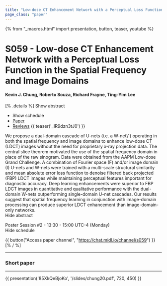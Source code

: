```yaml
---
title: "Low-dose CT Enhancement Network with a Perceptual Loss Function in the Spatial Frequency and Image Domains"
page_class: "paper"
---
```


{% from "_macros.html" import presentation, button, teaser, youtube %}

# S059 - Low-dose CT Enhancement Network with a Perceptual Loss Function in the Spatial Frequency and Image Domains

#### Kevin J. Chung, Roberto Souza, Richard Frayne, Ting-Yim Lee

[% .details %]
<a class="toggle_visibility" data-selector=".abstract" data-level="3">Show abstract</a>
- <a class="toggle_visibility" data-selector=".schedule" data-level="3">Show schedule</a>
- <a href="https://openreview.net/pdf?id=rw5BswbvMB">Paper</a>
- <a href="https://openreview.net/forum?id=rw5BswbvMB">Reviews</a>
{{ teaser('_IR9dzn3tJ0') }}

<p>
    <span class="abstract">
        We propose a dual-domain cascade of U-nets (i.e. a W-net\") operating in both the spatial frequency and image domains to enhance low-dose CT (LDCT) images without the need for proprietary x-ray projection data. The central slice theorem motivated the use of the spatial frequency domain in place of the raw sinogram. Data were obtained from the AAPM Low-dose Grand Challenge. A combination of Fourier space (F) and/or image domain (I) U-nets and W-nets were trained with a multi-scale structural similarity and mean absolute error loss function to denoise filtered back projected (FBP) LDCT images while maintaining perceptual features important for diagnostic accuracy. Deep learning enhancements were superior to FBP LDCT images in quantitative and qualitative performance with the dual-domain W-nets outperforming single-domain U-net cascades. Our results suggest that spatial frequency learning in conjunction with image-domain processing can produce superior LDCT enhancement than image-domain-only networks. 
        <br>
        <span class="actions"><a class="toggle_visibility" data-level="2">Hide abstract</a></span>
    </span>
</p>

<p>
    <span class="schedule">
        Poster Session #2  - 13:30 - 15:00 UTC-4 (Monday)
        <br>
        <span class="actions"><a class="toggle_visibility" data-level="2">Hide schedule</a></span>
    </span>
</p>

{{ button("Access paper channel", "https://chat.midl.io/channel/s059") }}
[% / %]

---


### Short paper

---

{{ presentation('85XkQeBjoKo', '/slides/chung20.pdf', 720, 450) }}